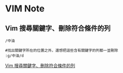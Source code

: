 VIM Note
=======

Vim 搜尋關鍵字、刪除符合條件的列
----------

```
/中油

#找出關鍵字所在的位置之外，還想把這些含有關鍵字的列都一並刪除
:g/中油/d

```

[Vim 搜尋關鍵字、刪除符合條件的列](https://blog.gtwang.org/linux/vim-delete-all-lines-containing-a-pattern-tutorial/)
